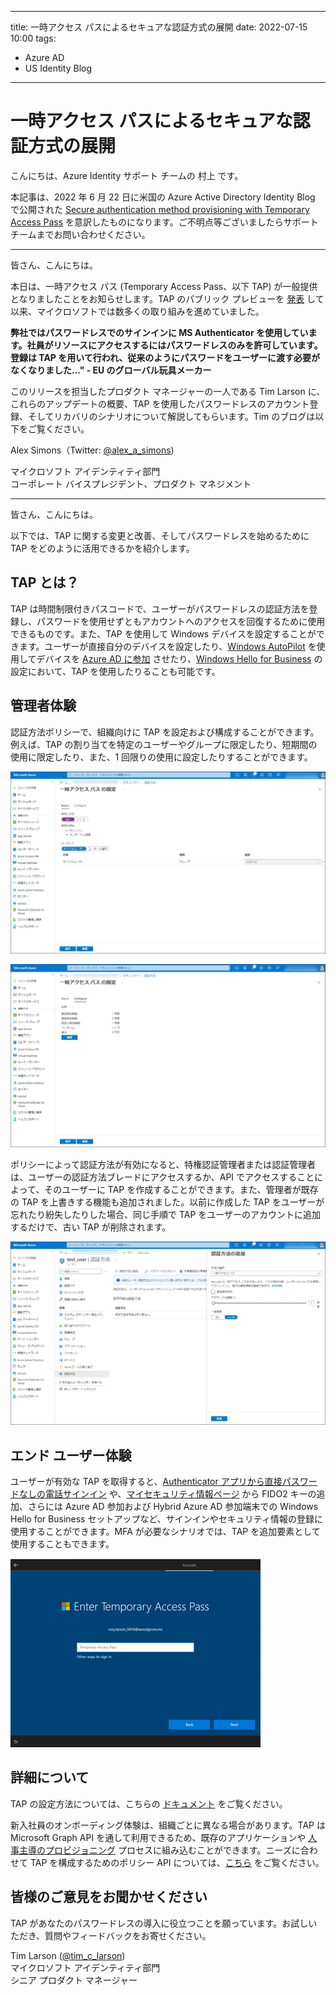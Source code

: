 
---
title: 一時アクセス パスによるセキュアな認証方式の展開
date: 2022-07-15 10:00
tags:
  - Azure AD
  - US Identity Blog
---

# 一時アクセス パスによるセキュアな認証方式の展開

こんにちは、Azure Identity サポート チームの 村上 です。

本記事は、2022 年 6 月 22 日に米国の Azure Active Directory Identity Blog で公開された [Secure authentication method provisioning with Temporary Access Pass](https://techcommunity.microsoft.com/t5/microsoft-entra-azure-ad-blog/secure-authentication-method-provisioning-with-temporary-access/ba-p/3290631) を意訳したものになります。ご不明点等ございましたらサポート チームまでお問い合わせください。

---

皆さん、こんにちは。

本日は、一時アクセス パス (Temporary Access Pass、以下 TAP) が一般提供となりましたことをお知らせします。TAP のパブリック プレビューを [発表](https://techcommunity.microsoft.com/t5/microsoft-entra-azure-ad-blog/temporary-access-pass-is-now-in-public-preview/ba-p/1994702) して以来、マイクロソフトでは数多くの取り組みを進めていました。

**弊社ではパスワードレスでのサインインに MS Authenticator を使用しています。社員がリソースにアクセスするにはパスワードレスのみを許可しています。
登録は TAP を用いて行われ、従来のようにパスワードをユーザーに渡す必要がなくなりました..." - EU のグローバル玩具メーカー**

このリリースを担当したプロダクト マネージャーの一人である Tim Larson に、これらのアップデートの概要、TAP を使用したパスワードレスのアカウント登録、そしてリカバリのシナリオについて解説してもらいます。Tim のブログは以下をご覧ください。

Alex Simons（Twitter: [@alex_a_simons](https://twitter.com/Alex_A_Simons)) 

マイクロソフト アイデンティティ部門  
コーポレート バイスプレジデント、プロダクト マネジメント  

---

皆さん、こんにちは。

以下では、TAP に関する変更と改善、そしてパスワードレスを始めるために TAP をどのように活用できるかを紹介します。

## TAP とは？

TAP は時間制限付きパスコードで、ユーザーがパスワードレスの認証方法を登録し、パスワードを使用せずともアカウントへのアクセスを回復するために使用できるものです。また、TAP を使用して Windows デバイスを設定することができます。ユーザーが直接自分のデバイスを設定したり、[Windows AutoPilot](https://docs.microsoft.com/ja-jp/mem/autopilot/windows-autopilot) を使用してデバイスを [Azure AD に参加](https://docs.microsoft.com/ja-jp/azure/active-directory/devices/concept-azure-ad-join) させたり、[Windows Hello for Business](https://docs.microsoft.com/ja-jp/windows/security/identity-protection/hello-for-business/hello-overview) の設定において、TAP を使用したりることも可能です。

## 管理者体験 

認証方法ポリシーで、組織向けに TAP を設定および構成することができます。例えば、TAP の割り当てを特定のユーザーやグループに限定したり、短期間の使用に限定したり、また、1 回限りの使用に設定したりすることができます。

![](./secure-authentication-method-provisioning-with-temporary-access/image01.jpg)

![一時アクセス パスの認証方法設定](./secure-authentication-method-provisioning-with-temporary-access/image02.jpg)

ポリシーによって認証方法が有効になると、特権認証管理者または認証管理者は、ユーザーの認証方法ブレードにアクセスするか、API でアクセスすることによって、そのユーザーに TAP を作成することができます。また、管理者が既存の TAP を上書きする機能も追加されました。以前に作成した TAP をユーザーが忘れたり紛失したりした場合、同じ手順で TAP をユーザーのアカウントに追加するだけで、古い TAP が削除されます。

![Azure Portal からユーザーへ新しい一時アクセス パスを作成](./secure-authentication-method-provisioning-with-temporary-access/image03.jpg)

## エンド ユーザー体験

ユーザーが有効な TAP を取得すると、[Authenticator アプリから直接パスワードなしの電話サインイン](https://support.microsoft.com/ja-jp/account-billing/%E8%81%B7%E5%A0%B4%E3%81%BE%E3%81%9F%E3%81%AF%E5%AD%A6%E6%A0%A1%E3%82%A2%E3%82%AB%E3%82%A6%E3%83%B3%E3%83%88%E3%82%92microsoft-authenticator-%E3%82%A2%E3%83%97%E3%83%AA%E3%81%AB%E8%BF%BD%E5%8A%A0%E3%81%99%E3%82%8B-43a73ab5-b4e8-446d-9e54-2a4cb8e4e93c) や、[マイセキュリティ情報ページ](https://aka.ms/mysecurityinfo) から FIDO2 キーの追加、さらには Azure AD 参加および Hybrid Azure AD 参加端末での Windows Hello for Business セットアップなど、サインインやセキュリティ情報の登録に使用することができます。MFA が必要なシナリオでは、TAP を追加要素として使用することもできます。

![](./secure-authentication-method-provisioning-with-temporary-access/image04.png)

## 詳細について 

TAP の設定方法については、こちらの [ドキュメント](https://docs.microsoft.com/ja-jp/azure/active-directory/authentication/howto-authentication-temporary-access-pass) をご覧ください。

新入社員のオンボーディング体験は、組織ごとに異なる場合があります。TAP は Microsoft Graph API を通して利用できるため、既存のアプリケーションや [人事主導のプロビジョニング](https://docs.microsoft.com/ja-jp/azure/active-directory/app-provisioning/what-is-hr-driven-provisioning) プロセスに組み込むことができます。ニーズに合わせて TAP を構成するためのポリシー API については、[こちら](https://docs.microsoft.com/ja-jp/graph/api/resources/temporaryaccesspassauthenticationmethodconfiguration?view=graph-rest-1.0) をご覧ください。

## 皆様のご意見をお聞かせください 

TAP があなたのパスワードレスの導入に役立つことを願っています。お試しいただき、質問やフィードバックをお寄せください。

Tim Larson ([@tim_c_larson](https://twitter.com/tim_c_larson))  
マイクロソフト アイデンティティ部門  
シニア プロダクト マネージャー

